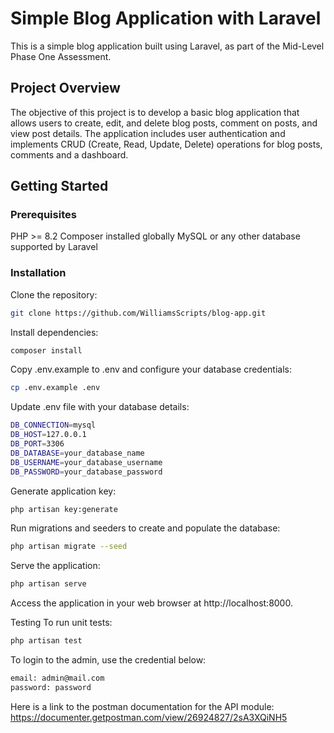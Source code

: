 # Simple Blog Application with Laravel
This is a simple blog application built using Laravel, as part of the Mid-Level Phase One Assessment.

## Project Overview
The objective of this project is to develop a basic blog application that allows users to create, edit, and delete blog posts, comment on posts, and view post details. The application includes user authentication and implements CRUD (Create, Read, Update, Delete) operations for blog posts, comments and a dashboard.

## Getting Started
### Prerequisites
PHP >= 8.2
Composer installed globally
MySQL or any other database supported by Laravel

### Installation
Clone the repository:

```sh
git clone https://github.com/WilliamsScripts/blog-app.git
```

Install dependencies:

```sh
composer install
```

Copy .env.example to .env and configure your database credentials:

```sh
cp .env.example .env
```

Update .env file with your database details:

```sh
DB_CONNECTION=mysql
DB_HOST=127.0.0.1
DB_PORT=3306
DB_DATABASE=your_database_name
DB_USERNAME=your_database_username
DB_PASSWORD=your_database_password
```

Generate application key:

```sh
php artisan key:generate
```

Run migrations and seeders to create and populate the database:

```sh
php artisan migrate --seed
```

Serve the application:

```sh
php artisan serve
```

Access the application in your web browser at http://localhost:8000.

Testing
To run unit tests:

```sh
php artisan test
```

To login to the admin, use the credential below: 
```sh
email: admin@mail.com
password: password
```

Here is a link to the postman documentation for the API module: https://documenter.getpostman.com/view/26924827/2sA3XQiNH5
